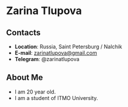 # Zarina Tlupova

## Contacts
* **Location**: Russia, Saint Petersburg / Nalchik
* **E-mail**: zarinatlupova@gmail.com
* **Telegram**: @zarinatlupova

## About Me
* I am 20 year old. 
* I am a student of ITMO University.
